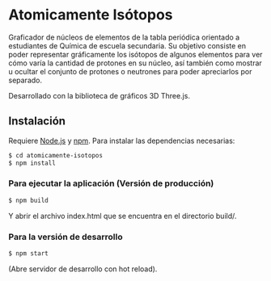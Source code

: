 # Atomicamente Isótopos

Graficador de núcleos de elementos de la tabla periódica orientado a estudiantes de Química de escuela secundaria. Su objetivo consiste en poder representar gráficamente los isótopos de algunos elementos para ver cómo varía la cantidad de protones en su núcleo, así también como mostrar u ocultar el conjunto de protones o neutrones para poder apreciarlos por separado.

Desarrollado con la biblioteca de gráficos 3D Three.js.

## Instalación
Requiere [Node.js](https://nodejs.org/) y [npm](https://www.npmjs.com/get-npm). Para instalar las dependencias necesarias:

```sh
$ cd atomicamente-isotopos
$ npm install
```

### Para ejecutar la aplicación (Versión de producción)

```sh
$ npm build
```

Y abrir el archivo index.html que se encuentra en el directorio build/.


### Para la versión de desarrollo

```sh
$ npm start
```
(Abre servidor de desarrollo con hot reload).
